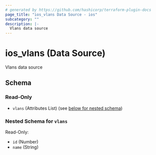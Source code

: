 ```yaml
---
# generated by https://github.com/hashicorp/terraform-plugin-docs
page_title: "ios_vlans Data Source - ios"
subcategory: ""
description: |-
  Vlans data source
---
```


# ios_vlans (Data Source)

Vlans data source



<!-- schema generated by tfplugindocs -->
## Schema

### Read-Only

- `vlans` (Attributes List) (see [below for nested schema](#nestedatt--vlans))

<a id="nestedatt--vlans"></a>
### Nested Schema for `vlans`

Read-Only:

- `id` (Number)
- `name` (String)

